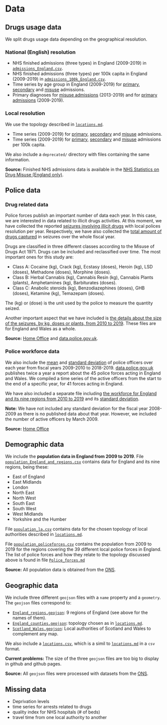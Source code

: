 # Data

## Drugs usage data

We split drugs usage data depending on the geographical resolution.

### National (English) resolution

- NHS finished admissions (three types) in England (2009-2019) in [`admissions_England.csv`](https://github.com/LeonardoCastro/BritishDrugDynamics/tree/master/data/drugs_usage/national_resolution/admissions_England.csv).
- NHS finished admissions (three types) per 100k capita in England (2009-2019) in [`admissions_100k_England.csv`](https://github.com/LeonardoCastro/BritishDrugDynamics/tree/master/data/drugs_usage/national_resolution/admissions_100k_England.csv).
- Time series by age group in England (2009-2019) for [primary](https://github.com/LeonardoCastro/BritishDrugDynamics/tree/master/data/drugs_usage/national_resolution/primary_age.csv), [secondary](https://github.com/LeonardoCastro/BritishDrugDynamics/tree/master/data/drugs_usage/national_resolution/secondary_age.csv) and [misuse](https://github.com/LeonardoCastro/BritishDrugDynamics/tree/master/data/drugs_usage/national_resolution/misuse_age.csv) admissions.
- Primary diagnoses for [misuse admissions](https://github.com/LeonardoCastro/BritishDrugDynamics/tree/master/data/drugs_usage/national_resolution/misuse_diagnoses.csv) (2013-2019) and for [primary admissions](https://github.com/LeonardoCastro/BritishDrugDynamics/tree/master/data/drugs_usage/national_resolution/primary_diagnoses.csv) (2009-2019).

### Local resolution

We use the topology described in [`locations.md`](https://github.com/LeonardoCastro/BritishDrugDynamics/blob/master/tables/Locations.md).

- Time series (2009-2019) for [primary](https://github.com/LeonardoCastro/BritishDrugDynamics/tree/master/data/drugs_usage/local_resolution/primary.csv), [secondary](https://github.com/LeonardoCastro/BritishDrugDynamics/tree/master/data/drugs_usage/local_resolution/secondary.csv) and [misuse](https://github.com/LeonardoCastro/BritishDrugDynamics/tree/master/data/drugs_usage/local_resolution/misuse.csv) admissions.
- Time series (2009-2019) for [primary](https://github.com/LeonardoCastro/BritishDrugDynamics/tree/master/data/drugs_usage/local_resolution/primary_100k.csv), [secondary](https://github.com/LeonardoCastro/BritishDrugDynamics/tree/master/data/drugs_usage/local_resolution/secondary_100k.csv) and [misuse](https://github.com/LeonardoCastro/BritishDrugDynamics/tree/master/data/drugs_usage/local_resolution/misuse_100k.csv) admissions per 100k capita.

We also include a `deprecated/` directory with files containing the same information.

**Source:** Finished NHS admissions data is available in the [NHS Statistics on Drug Misuse (England only)](https://digital.nhs.uk/data-and-information/publications/statistical/statistics-on-drug-misuse).

## Police data

### Drug related data

Police forces publish an important number of data each year. In this case, we are interested in data related to illicit drugs activities. At this moment, we have collected the reported [seizures involving illicit drugs](https://github.com/LeonardoCastro/BritishDrugDynamics/tree/master/data/police_data/seizures) with local polices resolution per year. Respectively, we have also collected the [total amount of drugs captured](https://github.com/LeonardoCastro/BritishDrugDynamics/tree/master/data/police_data/quantities) in seizures over the whole fiscal year.

Drugs are classified in three different classes according to the Misuse of Drugs Act 1971. Drugs can be included and reclassified over time. The most important ones for this study are:
- Class A: Cocaine (kg), Crack (kg), Ecstasy (doses), Heroin (kg), LSD (doses), Methadone (doses), Morphine (doses).
- Class B: Herbal Cannabis (kg), Cannabis Resin (kg), Cannabis Plants (plants), Amphetamines (kg), Barbiturates (doses).
- Class C: Anabolic steroids (kg), Benzodiazephines (doses), GHB (doses), Ketamine (kg), Temazepam (doses).

The (kg) or (dose) is the unit used by the police to measure the quantity seized.

Another important aspect that we have included is [the details about the size of the seizures, by kg, doses or plants, from 2010 to 2019](https://github.com/LeonardoCastro/BritishDrugDynamics/blob/master/data/police_data/national_resolution/weights_EW). These files are for England and Wales as a whole.

**Source:** [Home Office](https://www.gov.uk/government/collections/seizures-of-drugs-in-england-and-wales) and [data.police.gov.uk](https://data.police.uk/).

### Police workforce data

We also include the [mean](https://github.com/LeonardoCastro/BritishDrugDynamics/blob/master/data/police_data/local_resolution/workforce/workforce_mean.csv) and [standard deviation](https://github.com/LeonardoCastro/BritishDrugDynamics/blob/master/data/police_data/local_resolution/workforce/workforce_std.csv) of police officers over each year from fiscal years 2009-2010 to 2018-2019. [data.police.gov.uk](https://data.police.uk/) publishes twice a year a report about the 45 police forces acting in England and Wales. We compiled a time series of the active officers from the start to the end of a specific year, for 41 forces acting in England.

We have also included a separate file including [the workforce for England and its nine regions from 2010 to 2019](https://github.com/LeonardoCastro/BritishDrugDynamics/blob/master/data/police_data/national_resolution/workforce_mean.csv) and its [standard deviation](https://github.com/LeonardoCastro/BritishDrugDynamics/blob/master/data/police_data/national_resolution/workforce_std.csv).

**Note:** We have not included any standard deviation for the fiscal year 2008-2009 as there is no published data about that year. However, we included the number of active officers by March 2009.

**Source:** [Home Office](https://www.gov.uk/government/collections/police-workforce-england-and-wales)


## Demographic data

We include the **population data in England from 2009 to 2019**. File [`population_England_and_regions.csv`](https://github.com/LeonardoCastro/BritishDrugDynamics/tree/master/data/demographic/population_England_and_regions.csv) contains data for England and its nine regions, being these:
- East of England
- East Midlands
- London
- North East
- North West
- South East
- South West
- West Midlands
- Yorkshire and the Humber

File [`population_la.csv`](https://github.com/LeonardoCastro/BritishDrugDynamics/tree/master/data/demographic/population_la.csv) contains data for the chosen topology of local authorities described in [`locations.md`](https://github.com/LeonardoCastro/BritishDrugDynamics/blob/master/tables/Locations.md).

File [`population_policeforces.csv`](https://github.com/LeonardoCastro/BritishDrugDynamics/tree/master/data/demographic/population_policeforces.csv) contains the population from 2009 to 2019 for the regions covering the 39 different local police forces in England. The list of police forces and how they relate to the topology discussed above is found in file [`Police_forces.md`](https://github.com/LeonardoCastro/BritishDrugDynamics/blob/master/tables/Police_forces.md)

**Source:** All population data is obtained from the [ONS](https://www.ons.gov.uk/peoplepopulationandcommunity/populationandmigration/populationestimates/datasets/populationestimatesforukenglandandwalesscotlandandnorthernireland).

## Geographic data

We include three different `geojson` files with a `name` property and a `geometry`.
The `geojson` files correspond to:
- [`England_regions.geojson`](https://github.com/LeonardoCastro/BritishDrugDynamics/tree/master/data/geographic/England_regions.geojson): 9 regions of England (see above for the names of them).
- [`England_counties.geojson`](https://github.com/LeonardoCastro/BritishDrugDynamics/tree/master/data/geographic/England_counties.geojson): topology chosen as in [`locations.md`](https://github.com/LeonardoCastro/BritishDrugDynamics/blob/master/tables/Locations.md).
- [`Scotland_Wales.geojson`](https://github.com/LeonardoCastro/BritishDrugDynamics/tree/master/data/geographic/Scotland_Wales.geojson): Local authorities of Scotland and Wales to complement any map.

We also include a [`locations.csv`](https://github.com/LeonardoCastro/BritishDrugDynamics/tree/master/data/geographic/locations.csv), which is a simil to [`locations.md`](https://github.com/LeonardoCastro/BritishDrugDynamics/blob/master/tables/Locations.md) in a `csv` format.


**Current problems:** The size of the three `geojson` files are too big to display in github and github pages.

**Source:** All `geojson` files were processed with datasets from the [ONS](https://geoportal.statistics.gov.uk/search?collection=Document&sort=name&tags=all(MAP_ADM)).


## Missing data

- Deprivation levels
- time series for arrests related to drugs
- quality index for NHS hospitals (# of beds)
- travel time from one local authority to another
